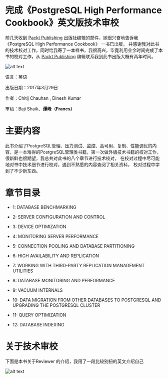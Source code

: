 ﻿完成《PostgreSQL High Performance Cookbook》英文版技术审校  
===========

前几天收到 [Packt Publishing][1] 出版社编辑的邮件，她很兴奋地告诉我 《PostgreSQL High Performance Cookbook》 一书已出版， 并感谢我对此书的技术校对工作，同时给我寄了一本样书，我很高兴，毕竟利用业余时间完成了本书的校对工作，从 [Packt Publishing][1] 编辑联系我到此书出版大概有两年时间。

![alt text](/picture/PostgreSQL_High_Performance_Cookbook.jpg )

语言：英语

出版日期：2017年3月29日

作者：Chitij Chauhan , Dinesh Kumar 

审稿：Baji Shaik、**谭峰（Francs）**


# 主要内容

此书介绍了PostgreSQL管理、压力测试、监控、高可用、复制、性能调优的内容，是一本难得的PostgreSQL管理类书籍，第一次做外版技术书籍的校对工作，很新鲜也很期望，我总共对此书的八个章节进行技术校对， 在校对过程中尽可能地对书中技术细节进行校对，遇到不熟悉的内容查阅了相关资料， 校对过程中学到了不少新东西。


# 章节目录

* 1: DATABASE BENCHMARKING

* 2: SERVER CONFIGURATION AND CONTROL

* 3: DEVICE OPTIMIZATION

* 4: MONITORING SERVER PERFORMANCE

* 5: CONNECTION POOLING AND DATABASE PARTITIONING

* 6: HIGH AVAILABILITY AND REPLICATION

* 7: WORKING WITH THIRD-PARTY REPLICATION MANAGEMENT UTILITIES

* 8: DATABASE MONITORING AND PERFORMANCE

* 9: VACUUM INTERNALS

* 10: DATA MIGRATION FROM OTHER DATABASES TO POSTGRESQL AND UPGRADING THE POSTGRESQL CLUSTER

* 11: QUERY OPTIMIZATION

* 12: DATABASE INDEXING


# 关于技术审校

下面是本书关于Reviewer 的介绍，我用了一段比较别扭的英文介绍自己

![alt text](/picture/review_1.jpg )

[1]:https://www.packtpub.com/

